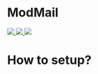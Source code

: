 # ModMail


<a href="">
    <img src="https://img.shields.io/docker/v/kevys/ModMail?style=for-the-badge">
</a>

<a href="">
    <img src="https://img.shields.io/github/forks/kevys/ModMail?style=for-the-badge">
</a>

<a href="">
    <img src="https://img.shields.io/github/stars/kevys/modmail?style=for-the-badge">
</a>


# How to setup?
